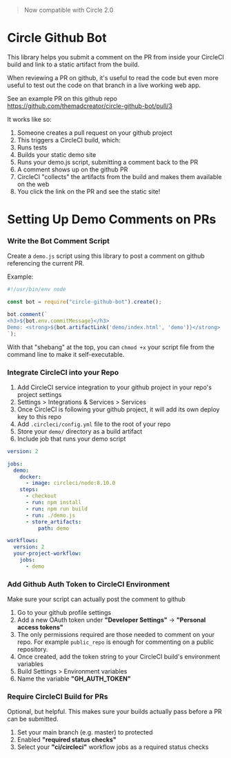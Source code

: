 
> Now compatible with Circle 2.0

# Circle Github Bot

This library helps you submit a comment on the PR from inside your CircleCI
build and link to a static artifact from the build.

When reviewing a PR on github, it's useful to read the code but even more useful
to test out the code on that branch in a live working web app.

See an example PR on this github repo https://github.com/themadcreator/circle-github-bot/pull/3

It works like so:

1. Someone creates a pull request on your github project
1. This triggers a CircleCI build, which:
  1. Runs tests
  1. Builds your static demo site
  1. Runs your demo.js script, submitting a comment back to the PR
1. A comment shows up on the github PR
1. CircleCI "collects" the artifacts from the build and makes them available on the web
1. You click the link on the PR and see the static site!

# Setting Up Demo Comments on PRs

### Write the Bot Comment Script
Create a `demo.js` script using this library to post a comment on github
referencing the current PR.

Example:
```javascript
#!/usr/bin/env node

const bot = require("circle-github-bot").create();

bot.comment(`
<h3>${bot.env.commitMessage}</h3>
Demo: <strong>${bot.artifactLink('demo/index.html', 'demo')}</strong>
`);
```

With that "shebang" at the top, you can `chmod +x` your script file from the
command line to make it self-executable.

### Integrate CircleCI into your Repo
1. Add CircleCI service integration to your github project in your repo's project settings
  1. Settings > Integrations & Services > Services
  1. Once CircleCI is following your github project, it will add its own deploy key to this repo
1. Add `.circleci/config.yml` file to the root of your repo
  1. Store your `demo/` directory as a build artifact
  1. Include job that runs your demo script

```yaml
version: 2

jobs:
  demo:
    docker:
      - image: circleci/node:8.10.0
    steps:
      - checkout
      - run: npm install
      - run: npm run build
      - run: ./demo.js
      - store_artifacts:
          path: demo

workflows:
  version: 2
  your-project-workflow:
    jobs:
      - demo
```

### Add Github Auth Token to CircleCI Environment
Make sure your script can actually post the comment to github

1. Go to your github profile settings
1. Add a new OAuth token under **"Developer Settings"** -> **"Personal access tokens"**
1. The only permissions required are those needed to comment on your repo. For
   example `public_repo` is enough for commenting on a public repository.
1. Once created, add the token string to your CircleCI build's environment variables
  1. Build Settings > Environment variables
1. Name the variable **"GH_AUTH_TOKEN"**

### Require CircleCI Build for PRs
Optional, but helpful. This makes sure your builds actually pass before a PR can be submitted.

1. Set your main branch (e.g. master) to protected
1. Enabled **"required status checks"**
1. Select your **"ci/circleci"** workflow jobs as a required status checks
